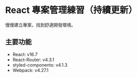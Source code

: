 # React 專案管理練習（持續更新）

慢慢建立專案，找到舒適開發環境。

## 主要功能

- React: v16.7
- React-Router: v4.3.1
- styled-components: v4.1.3
- Webpack: v4.27.1

